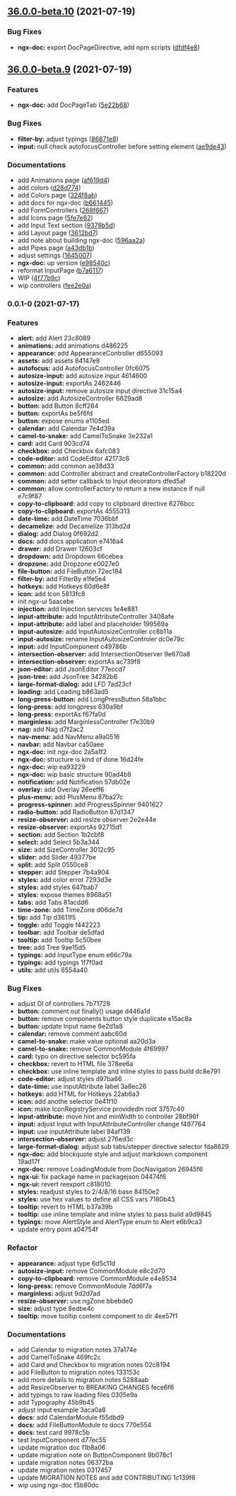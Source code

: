## [36.0.0-beta.10](https://github.com/swimlane/ngx-ui/compare/36.0.0-beta.9...36.0.0-beta.10) (2021-07-19)

### Bug Fixes

- **ngx-doc:** export DocPageDirective, add npm scripts ([dfdf4e8](https://github.com/swimlane/ngx-ui/commit/dfdf4e897b0266685db54b85b243b4f1cc2963af))

## [36.0.0-beta.9](https://github.com/swimlane/ngx-ui/compare/36.0.0-beta.8-ui...36.0.0-beta.9) (2021-07-19)

### Features

- **ngx-doc:** add DocPageTab ([5e22b68](https://github.com/swimlane/ngx-ui/commit/5e22b6896c935db7d7489cff2551434097339af5))

### Bug Fixes

- **filter-by:** adjust typings ([86871e8](https://github.com/swimlane/ngx-ui/commit/86871e83056fe1cbc3be8fd4183cd47804a50ac9))
- **input:** null check autofocusController before setting element ([ae9de43](https://github.com/swimlane/ngx-ui/commit/ae9de4378ecc34266592e51ead034c22076bf5a5))

### Documentations

- add Animations page ([af619d4](https://github.com/swimlane/ngx-ui/commit/af619d4ab7f48fce5df29c898c86affb43333cf5))
- add colors ([d28d774](https://github.com/swimlane/ngx-ui/commit/d28d774f3387e6c874a32ab5361d674c8a0212d0))
- add Colors page ([324f8ab](https://github.com/swimlane/ngx-ui/commit/324f8abef7a1c5a3075857904ca56ffe8a35af5d))
- add docs for ngx-doc ([b661445](https://github.com/swimlane/ngx-ui/commit/b661445ac385fd361c1cf0a09e94074b651e81de))
- add FormControllers ([268f667](https://github.com/swimlane/ngx-ui/commit/268f667eb347aa150deca4dcc6e4c3f5fc7c82f6))
- add Icons page ([5fe7e82](https://github.com/swimlane/ngx-ui/commit/5fe7e823050576a312c0fd3c5a9b3e1ab210e3ef))
- add Input Text section ([9378b5d](https://github.com/swimlane/ngx-ui/commit/9378b5d15d3341f6ac44370a58196c1e990aad53))
- add Layout page ([3612bd7](https://github.com/swimlane/ngx-ui/commit/3612bd75368b328dd70a3ebb6d6d3c37df7af274))
- add note about building ngx-doc ([596aa2a](https://github.com/swimlane/ngx-ui/commit/596aa2a695c0cd8b38be22c2317a3d709a53304a))
- add Pipes page ([a43db1b](https://github.com/swimlane/ngx-ui/commit/a43db1b822da1ea0f2cca5c912d52181a4cde18c))
- adjust settings ([1645007](https://github.com/swimlane/ngx-ui/commit/1645007dd8c7fd1ce1f25611b637831bc7fcd26a))
- **ngx-doc:** up version ([e98540c](https://github.com/swimlane/ngx-ui/commit/e98540c4c9c1befc9b97f210042bbaeebf5381b8))
- reformat InputPage ([b7a6117](https://github.com/swimlane/ngx-ui/commit/b7a61177b02ee9f875958d23153f7d243d757925))
- WIP ([4f77b9c](https://github.com/swimlane/ngx-ui/commit/4f77b9c1f13e79bf42508543775607622049d110))
- wip controllers ([fee2e0a](https://github.com/swimlane/ngx-ui/commit/fee2e0a279090f97f4d9a73990d505b19e7b8ee4))

### 0.0.1-0 (2021-07-17)

### Features

- **alert:** add Alert 23c8089
- **animations:** add animations d486225
- **appearance:** add AppearanceController d655093
- **assets:** add assets 84147e8
- **autofocus:** add AutofocusController 0fc6075
- **autosize-input:** add autosize input 4614600
- **autosize-input:** exportAs 2462446
- **autosize-input:** remove autosize input directive 31c15a4
- **autosize:** add AutosizeController 6629ad8
- **button:** add Button 8cff264
- **button:** exportAs be5f6fd
- **button:** expose enums e1105ed
- **calendar:** add Calendar 7e4d39a
- **camel-to-snake:** add CamelToSnake 3e232a1
- **card:** add Card 903cd74
- **checkbox:** add Checkbox 6afc083
- **code-editor:** add CodeEditor 42173c6
- **common:** add common ae38d33
- **common:** add Controller abstract and createControllerFactory b18220d
- **common:** add setter callback to Input decorators dfed5af
- **common:** allow controllerFactory to return a new instance if null e7c9f87
- **copy-to-clipboard:** add copy to clipboard directive 6276bcc
- **copy-to-clipboard:** exportAs 4555313
- **date-time:** add DateTime 7036bbf
- **decamelize:** add Decamelize 313bd2d
- **dialog:** add Dialog 0f692d2
- **docs:** add docs application e7416a4
- **drawer:** add Drawer 12603cf
- **dropdown:** add Dropdown 66cebea
- **dropzone:** add Dropzone e0027e0
- **file-button:** add FileButton 72ec184
- **filter-by:** add FilterBy e1fe5e4
- **hotkeys:** add Hotkeys 60d6e8f
- **icon:** add Icon 5813fc8
- init ngx-ui 5aacebe
- **injection:** add Injection services 1e4e881
- **input-attribute:** add InputAttributeController 3408afe
- **input-attribute:** add label and placeholder 199569a
- **input-autosize:** add InputAutosizeController cc8b11a
- **input-autosize:** rename InputAutosizeControler dc0e79c
- **input:** add InputComponent c49786b
- **intersection-observer:** add IntersectionObserver 9e670a8
- **intersection-observer:** exportAs ac739f8
- **json-editor:** add JsonEditor 77eccd7
- **json-tree:** add JsonTree 34282b6
- **large-format-dialog:** add LFD 7ad23cf
- **loading:** add Loading b863ad5
- **long-press-button:** add LongPressButton 58a1bbc
- **long-press:** add longpress 630a9bf
- **long-press:** exportAs f67fa0d
- **marginless:** add MarginlessController f7e30b9
- **nag:** add Nag d7f2ac2
- **nav-menu:** add NavMenu a9a0516
- **navbar:** add Navbar ca50aee
- **ngx-doc:** init ngx-doc 2a5a1f2
- **ngx-doc:** structure is kind of done 16d24fe
- **ngx-doc:** wip ea93229
- **ngx-doc:** wip basic structure 90ad4b8
- **notification:** add Notification 57db02e
- **overlay:** add Overlay 26eeff6
- **plus-menu:** add PlusMenu 87ba27c
- **progress-spinner:** add ProgressSpinner 9401627
- **radio-button:** add RadioButton 87d1347
- **resize-observer:** add resize observer 2e2e44e
- **resize-observer:** exportAs 92715d1
- **section:** add Section 1b2cbf8
- **select:** add Select 5b3a344
- **size:** add SizeController 3012c95
- **slider:** add Slider 49377be
- **split:** add Split 0550ce8
- **stepper:** add Stepper 7b4a904
- **styles:** add color error 7293d3e
- **styles:** add styles 647bab7
- **styles:** expose themes 8968a51
- **tabs:** add Tabs 81acdd6
- **time-zone:** add TimeZone d06de7d
- **tip:** add Tip d3611f5
- **toggle:** add Toggle f442223
- **toolbar:** add Toolbar de5dfad
- **tooltip:** add Tooltip 5c50bee
- **tree:** add Tree 9ae15d5
- **typings:** add InputType enum e66c79a
- **typings:** add typings 1f7f0ad
- **utils:** add utils 6554a40

### Bug Fixes

- adjust DI of controllers 7b71728
- **button:** comment out finally() usage d446a1d
- **button:** remove components button style duplicate e15ac8a
- **button:** update Input name 6e2d1a8
- **calendar:** remove comment aabc60d
- **camel-to-snake:** make value optional aa20d3a
- **camel-to-snake:** remove CommonModule 4f69997
- **card:** typo on directive selector bc595fa
- **checkbox:** revert to HTML file 378ee6a
- **checkbox:** use inline template and inline styles to pass build dc8e791
- **code-editor:** adjust styles d97ba66
- **date-time:** use inputAttribute label 3a8ec26
- **hotkeys:** add HTML for Hotkeys 22ab6a3
- **icon:** add anothe selector 0e41f10
- **icon:** make IconRegistryService providedIn root 3757c40
- **input-attribute:** move hint and minWidth to controller 28bf96f
- **input:** adjust Input with InputAttributeController change f487764
- **input:** use inputAttribute label 94af139
- **intersection-observer:** adjust 276ed3c
- **large-format-dialog:** adjust sub tabs/stepper directive selector fda8629
- **ngx-doc:** add blockquote style and adjust markdown component 19ad17f
- **ngx-doc:** remove LoadingModule from DocNavigation 26945f6
- **ngx-ui:** fix package name in packagejson 04474f6
- **ngx-ui:** revert reexport c818010
- **styles:** readjust styles to 2/4/8/16 base 84150e2
- **styles:** use hex values to define all CSS vars 7180b43
- **tooltip:** revert to HTML b37a39b
- **tooltip:** use inline template and inline styles to pass build a9d9845
- **typings:** move AlertStyle and AlertType enum to Alert e6b9ca3
- update entry point a04754f

### Refactor

- **appearance:** adjust type 6d5c11d
- **autosize-input:** remove CommonModule e8c2d70
- **copy-to-clipboard:** remove CommonModule e4e8534
- **long-press:** remove CommonModule 7dd6f7a
- **marginless:** adjust 9d2d7ad
- **resize-observer:** use ngZone bbebde0
- **size:** adjust type 8edbe4c
- **tooltip:** move tooltip content component to dir 4ee57f1

### Documentations

- add Calendar to migration notes 37a174e
- add CamelToSnake 469fc2c
- add Card and Checkbox to migration notes 02c8194
- add FileButton to migration notes 133153c
- add more details to migration notes 5288aab
- add ResizeObserver to BREAKING CHANGES fece6f6
- add typings to raw loading files 0305e9a
- add Typography 45b9b45
- adjust input example 3aca0a8
- **docs:** add CalendarModule f55dbd9
- **docs:** add FileButtonModule to docs 770e554
- **docs:** test card 9978c5b
- test InputComponent d77ec55
- update migration doc f1b8a06
- update migration note on ButtonComponent 9b078c1
- update migration notes 06372ba
- update migration notes 0317457
- update MIGRATION NOTES and add CONTRIBUTING 1c139f6
- wip using ngx-doc f5b80dc
